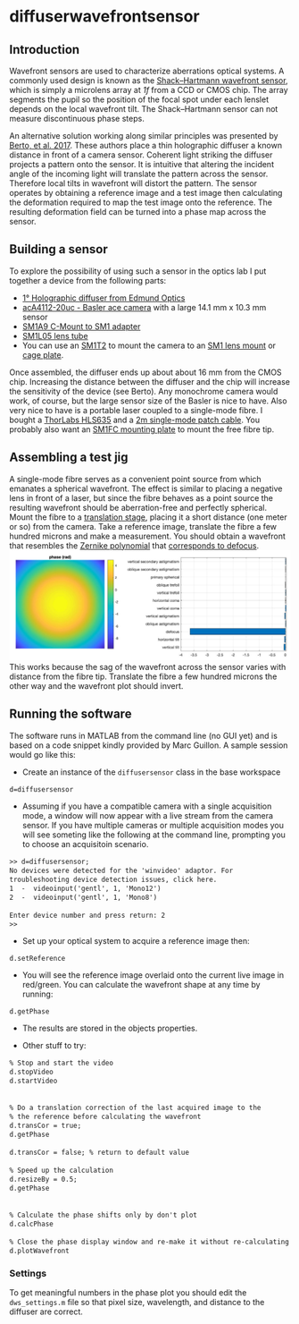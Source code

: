 # diffuserwavefrontsensor


## Introduction
Wavefront sensors are used to characterize aberrations optical systems.
A commonly used design is known as the [Shack–Hartmann wavefront sensor](https://en.wikipedia.org/wiki/Shack%E2%80%93Hartmann_wavefront_sensor), which is simply a microlens array at _1f_ from a CCD or CMOS chip.
The array segments the pupil so the position of the focal spot under each lenslet depends on the local wavefront tilt. 
The Shack–Hartmann sensor can not measure discontinuous phase steps. 

An alternative solution working along similar principles was presented by [Berto, et al. 2017](https://www.osapublishing.org/ol/abstract.cfm?uri=ol-42-24-5117).
These authors place a thin holographic diffuser a known distance in front of a camera sensor. 
Coherent light striking the diffuser projects a pattern onto the sensor. 
It is intuitive that altering the incident angle of the incoming light will translate the pattern across the sensor. 
Therefore local tilts in wavefront will distort the pattern. 
The sensor operates by obtaining a reference image and a test image then calculating the deformation required to map the test image onto the reference. 
The resulting deformation field can be turned into a phase map across the sensor. 


## Building a sensor
To explore the possibility of using such a sensor in the optics lab I put together a device from the following parts:
* [1° Holographic diffuser from Edmund Optics](https://www.edmundoptics.com/p/1deg-diffusing-angle-25mm-dia-mounted/8192/)
* [acA4112-20uc - Basler ace camera](https://www.baslerweb.com/en/products/cameras/area-scan-cameras/ace/aca4112-20uc/) with a large 14.1 mm x 10.3 mm sensor
* [SM1A9 C-Mount to SM1 adapter](https://www.thorlabs.com/thorproduct.cfm?partnumber=SM1A9)
* [SM1L05 lens tube](https://www.thorlabs.com/thorproduct.cfm?partnumber=SM1L05)
* You can use an [SM1T2](https://www.thorlabs.com/thorproduct.cfm?partnumber=SM1T2) to mount the camera to an [SM1 lens mount](https://www.thorlabs.com/thorproduct.cfm?partnumber=SMR1/M) or [cage plate](https://www.thorlabs.com/newgrouppage9.cfm?objectgroup_id=2273).

Once assembled, the diffuser ends up about about 16 mm from the CMOS chip.
Increasing the distance between the diffuser and the chip will increase the sensitivity of the device (see Berto). 
Any monochrome camera would work, of course, but the large sensor size of the Basler is nice to have. 
Also very nice to have is a portable laser coupled to a single-mode fibre. 
I bought a [ThorLabs HLS635](https://www.thorlabs.com/thorproduct.cfm?partnumber=HLS635) and a [2m single-mode patch cable](https://www.thorlabs.com/thorproduct.cfm?partnumber=P1-630A-FC-2). 
You probably also want an [SM1FC mounting plate](https://www.thorlabs.com/thorproduct.cfm?partnumber=SM1FC) to mount the free fibre tip. 



## Assembling a test jig
A single-mode fibre serves as a convenient point source from which emanates a spherical wavefront.
The effect is similar to placing a negative lens in front of a laser, but since the fibre behaves as a point source the resulting wavefront should be aberration-free and perfectly spherical.
Mount the fibre to a [translation stage](https://www.thorlabs.com/thorproduct.cfm?partnumber=PT1#ad-image-0), placing it a short distance (one meter or so) from the camera. 
Take a reference image, translate the fibre a few hundred microns and make a measurement. 
You should obtain a wavefront that resembles the [Zernike polynomial](https://en.wikipedia.org/wiki/Zernike_polynomials) that [corresponds to defocus](https://www.telescope-optics.net/zernike_aberrations.htm). 
<img src="example_images/example_defocus.jpg" />
This works because the sag of the wavefront across the sensor varies with distance from the fibre tip.
Translate the fibre a few hundred microns the other way and the wavefront plot should invert. 


## Running the software
The software runs in MATLAB from the command line (no GUI yet) and is based on a code snippet kindly provided by Marc Guillon. 
A sample session would go like this:


* Create an instance of the `diffusersensor` class in the base workspace
```
d=diffusersensor
```

* Assuming if you have a compatible camera with a single acquisition mode, a window will now appear with a live stream from the camera sensor. 
If you have multiple cameras or multiple acquisition modes you will see someting like the following at the command line, prompting you to choose an acquisitoin scenario.
```
>> d=diffusersensor;
No devices were detected for the 'winvideo' adaptor. For troubleshooting device detection issues, click here.
1  -  videoinput('gentl', 1, 'Mono12')
2  -  videoinput('gentl', 1, 'Mono8')

Enter device number and press return: 2
>> 
```


* Set up your optical system to acquire a reference image then: 
```
d.setReference
```

* You will see the reference image overlaid onto the current live image in red/green.
You can calculate the wavefront shape at any time by running:

```
d.getPhase
```

* The results are stored in the objects properties. 

* Other stuff to try:

```
% Stop and start the video
d.stopVideo 
d.startVideo


% Do a translation correction of the last acquired image to the 
% the reference before calculating the wavefront
d.transCor = true;
d.getPhase

d.transCor = false; % return to default value

% Speed up the calculation
d.resizeBy = 0.5;
d.getPhase


% Calculate the phase shifts only by don't plot
d.calcPhase

% Close the phase display window and re-make it without re-calculating
d.plotWavefront
```

### Settings
To get meaningful numbers in the phase plot you should edit the `dws_settings.m` file so that pixel size, wavelength, and distance to the diffuser are correct. 